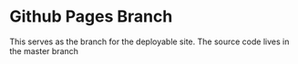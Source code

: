 # Github Pages Branch
This serves as the branch for the deployable site. The source code
lives in the master branch
